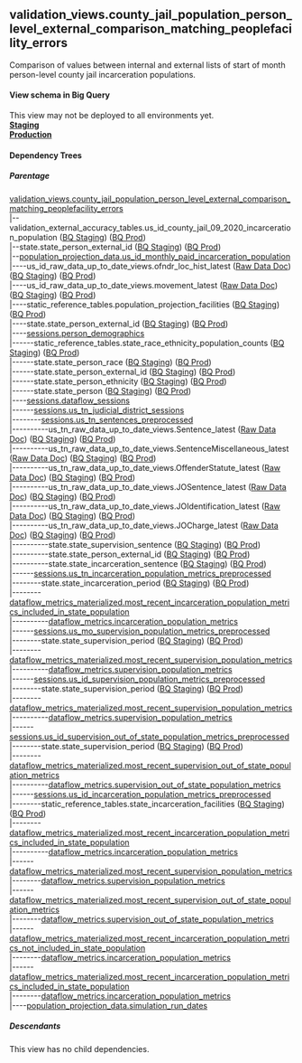 ## validation_views.county_jail_population_person_level_external_comparison_matching_peoplefacility_errors

Comparison of values between internal and external lists of start of month person-level county jail incarceration
populations.


#### View schema in Big Query
This view may not be deployed to all environments yet.<br/>
[**Staging**](https://console.cloud.google.com/bigquery?pli=1&p=recidiviz-staging&page=table&project=recidiviz-staging&d=validation_views&t=county_jail_population_person_level_external_comparison_matching_peoplefacility_errors)
<br/>
[**Production**](https://console.cloud.google.com/bigquery?pli=1&p=recidiviz-123&page=table&project=recidiviz-123&d=validation_views&t=county_jail_population_person_level_external_comparison_matching_peoplefacility_errors)
<br/>

#### Dependency Trees

##### Parentage
[validation_views.county_jail_population_person_level_external_comparison_matching_peoplefacility_errors](../validation_views/county_jail_population_person_level_external_comparison_matching_peoplefacility_errors.md) <br/>
|--validation_external_accuracy_tables.us_id_county_jail_09_2020_incarceration_population ([BQ Staging](https://console.cloud.google.com/bigquery?pli=1&p=recidiviz-staging&page=table&project=recidiviz-staging&d=validation_external_accuracy_tables&t=us_id_county_jail_09_2020_incarceration_population)) ([BQ Prod](https://console.cloud.google.com/bigquery?pli=1&p=recidiviz-123&page=table&project=recidiviz-123&d=validation_external_accuracy_tables&t=us_id_county_jail_09_2020_incarceration_population)) <br/>
|--state.state_person_external_id ([BQ Staging](https://console.cloud.google.com/bigquery?pli=1&p=recidiviz-staging&page=table&project=recidiviz-staging&d=state&t=state_person_external_id)) ([BQ Prod](https://console.cloud.google.com/bigquery?pli=1&p=recidiviz-123&page=table&project=recidiviz-123&d=state&t=state_person_external_id)) <br/>
|--[population_projection_data.us_id_monthly_paid_incarceration_population](../population_projection_data/us_id_monthly_paid_incarceration_population.md) <br/>
|----us_id_raw_data_up_to_date_views.ofndr_loc_hist_latest ([Raw Data Doc](../../../ingest/us_id/raw_data/ofndr_loc_hist.md)) ([BQ Staging](https://console.cloud.google.com/bigquery?pli=1&p=recidiviz-staging&page=table&project=recidiviz-staging&d=us_id_raw_data_up_to_date_views&t=ofndr_loc_hist_latest)) ([BQ Prod](https://console.cloud.google.com/bigquery?pli=1&p=recidiviz-123&page=table&project=recidiviz-123&d=us_id_raw_data_up_to_date_views&t=ofndr_loc_hist_latest)) <br/>
|----us_id_raw_data_up_to_date_views.movement_latest ([Raw Data Doc](../../../ingest/us_id/raw_data/movement.md)) ([BQ Staging](https://console.cloud.google.com/bigquery?pli=1&p=recidiviz-staging&page=table&project=recidiviz-staging&d=us_id_raw_data_up_to_date_views&t=movement_latest)) ([BQ Prod](https://console.cloud.google.com/bigquery?pli=1&p=recidiviz-123&page=table&project=recidiviz-123&d=us_id_raw_data_up_to_date_views&t=movement_latest)) <br/>
|----static_reference_tables.population_projection_facilities ([BQ Staging](https://console.cloud.google.com/bigquery?pli=1&p=recidiviz-staging&page=table&project=recidiviz-staging&d=static_reference_tables&t=population_projection_facilities)) ([BQ Prod](https://console.cloud.google.com/bigquery?pli=1&p=recidiviz-123&page=table&project=recidiviz-123&d=static_reference_tables&t=population_projection_facilities)) <br/>
|----state.state_person_external_id ([BQ Staging](https://console.cloud.google.com/bigquery?pli=1&p=recidiviz-staging&page=table&project=recidiviz-staging&d=state&t=state_person_external_id)) ([BQ Prod](https://console.cloud.google.com/bigquery?pli=1&p=recidiviz-123&page=table&project=recidiviz-123&d=state&t=state_person_external_id)) <br/>
|----[sessions.person_demographics](../sessions/person_demographics.md) <br/>
|------static_reference_tables.state_race_ethnicity_population_counts ([BQ Staging](https://console.cloud.google.com/bigquery?pli=1&p=recidiviz-staging&page=table&project=recidiviz-staging&d=static_reference_tables&t=state_race_ethnicity_population_counts)) ([BQ Prod](https://console.cloud.google.com/bigquery?pli=1&p=recidiviz-123&page=table&project=recidiviz-123&d=static_reference_tables&t=state_race_ethnicity_population_counts)) <br/>
|------state.state_person_race ([BQ Staging](https://console.cloud.google.com/bigquery?pli=1&p=recidiviz-staging&page=table&project=recidiviz-staging&d=state&t=state_person_race)) ([BQ Prod](https://console.cloud.google.com/bigquery?pli=1&p=recidiviz-123&page=table&project=recidiviz-123&d=state&t=state_person_race)) <br/>
|------state.state_person_external_id ([BQ Staging](https://console.cloud.google.com/bigquery?pli=1&p=recidiviz-staging&page=table&project=recidiviz-staging&d=state&t=state_person_external_id)) ([BQ Prod](https://console.cloud.google.com/bigquery?pli=1&p=recidiviz-123&page=table&project=recidiviz-123&d=state&t=state_person_external_id)) <br/>
|------state.state_person_ethnicity ([BQ Staging](https://console.cloud.google.com/bigquery?pli=1&p=recidiviz-staging&page=table&project=recidiviz-staging&d=state&t=state_person_ethnicity)) ([BQ Prod](https://console.cloud.google.com/bigquery?pli=1&p=recidiviz-123&page=table&project=recidiviz-123&d=state&t=state_person_ethnicity)) <br/>
|------state.state_person ([BQ Staging](https://console.cloud.google.com/bigquery?pli=1&p=recidiviz-staging&page=table&project=recidiviz-staging&d=state&t=state_person)) ([BQ Prod](https://console.cloud.google.com/bigquery?pli=1&p=recidiviz-123&page=table&project=recidiviz-123&d=state&t=state_person)) <br/>
|----[sessions.dataflow_sessions](../sessions/dataflow_sessions.md) <br/>
|------[sessions.us_tn_judicial_district_sessions](../sessions/us_tn_judicial_district_sessions.md) <br/>
|--------[sessions.us_tn_sentences_preprocessed](../sessions/us_tn_sentences_preprocessed.md) <br/>
|----------us_tn_raw_data_up_to_date_views.Sentence_latest ([Raw Data Doc](../../../ingest/us_tn/raw_data/Sentence.md)) ([BQ Staging](https://console.cloud.google.com/bigquery?pli=1&p=recidiviz-staging&page=table&project=recidiviz-staging&d=us_tn_raw_data_up_to_date_views&t=Sentence_latest)) ([BQ Prod](https://console.cloud.google.com/bigquery?pli=1&p=recidiviz-123&page=table&project=recidiviz-123&d=us_tn_raw_data_up_to_date_views&t=Sentence_latest)) <br/>
|----------us_tn_raw_data_up_to_date_views.SentenceMiscellaneous_latest ([Raw Data Doc](../../../ingest/us_tn/raw_data/SentenceMiscellaneous.md)) ([BQ Staging](https://console.cloud.google.com/bigquery?pli=1&p=recidiviz-staging&page=table&project=recidiviz-staging&d=us_tn_raw_data_up_to_date_views&t=SentenceMiscellaneous_latest)) ([BQ Prod](https://console.cloud.google.com/bigquery?pli=1&p=recidiviz-123&page=table&project=recidiviz-123&d=us_tn_raw_data_up_to_date_views&t=SentenceMiscellaneous_latest)) <br/>
|----------us_tn_raw_data_up_to_date_views.OffenderStatute_latest ([Raw Data Doc](../../../ingest/us_tn/raw_data/OffenderStatute.md)) ([BQ Staging](https://console.cloud.google.com/bigquery?pli=1&p=recidiviz-staging&page=table&project=recidiviz-staging&d=us_tn_raw_data_up_to_date_views&t=OffenderStatute_latest)) ([BQ Prod](https://console.cloud.google.com/bigquery?pli=1&p=recidiviz-123&page=table&project=recidiviz-123&d=us_tn_raw_data_up_to_date_views&t=OffenderStatute_latest)) <br/>
|----------us_tn_raw_data_up_to_date_views.JOSentence_latest ([Raw Data Doc](../../../ingest/us_tn/raw_data/JOSentence.md)) ([BQ Staging](https://console.cloud.google.com/bigquery?pli=1&p=recidiviz-staging&page=table&project=recidiviz-staging&d=us_tn_raw_data_up_to_date_views&t=JOSentence_latest)) ([BQ Prod](https://console.cloud.google.com/bigquery?pli=1&p=recidiviz-123&page=table&project=recidiviz-123&d=us_tn_raw_data_up_to_date_views&t=JOSentence_latest)) <br/>
|----------us_tn_raw_data_up_to_date_views.JOIdentification_latest ([Raw Data Doc](../../../ingest/us_tn/raw_data/JOIdentification.md)) ([BQ Staging](https://console.cloud.google.com/bigquery?pli=1&p=recidiviz-staging&page=table&project=recidiviz-staging&d=us_tn_raw_data_up_to_date_views&t=JOIdentification_latest)) ([BQ Prod](https://console.cloud.google.com/bigquery?pli=1&p=recidiviz-123&page=table&project=recidiviz-123&d=us_tn_raw_data_up_to_date_views&t=JOIdentification_latest)) <br/>
|----------us_tn_raw_data_up_to_date_views.JOCharge_latest ([Raw Data Doc](../../../ingest/us_tn/raw_data/JOCharge.md)) ([BQ Staging](https://console.cloud.google.com/bigquery?pli=1&p=recidiviz-staging&page=table&project=recidiviz-staging&d=us_tn_raw_data_up_to_date_views&t=JOCharge_latest)) ([BQ Prod](https://console.cloud.google.com/bigquery?pli=1&p=recidiviz-123&page=table&project=recidiviz-123&d=us_tn_raw_data_up_to_date_views&t=JOCharge_latest)) <br/>
|----------state.state_supervision_sentence ([BQ Staging](https://console.cloud.google.com/bigquery?pli=1&p=recidiviz-staging&page=table&project=recidiviz-staging&d=state&t=state_supervision_sentence)) ([BQ Prod](https://console.cloud.google.com/bigquery?pli=1&p=recidiviz-123&page=table&project=recidiviz-123&d=state&t=state_supervision_sentence)) <br/>
|----------state.state_person_external_id ([BQ Staging](https://console.cloud.google.com/bigquery?pli=1&p=recidiviz-staging&page=table&project=recidiviz-staging&d=state&t=state_person_external_id)) ([BQ Prod](https://console.cloud.google.com/bigquery?pli=1&p=recidiviz-123&page=table&project=recidiviz-123&d=state&t=state_person_external_id)) <br/>
|----------state.state_incarceration_sentence ([BQ Staging](https://console.cloud.google.com/bigquery?pli=1&p=recidiviz-staging&page=table&project=recidiviz-staging&d=state&t=state_incarceration_sentence)) ([BQ Prod](https://console.cloud.google.com/bigquery?pli=1&p=recidiviz-123&page=table&project=recidiviz-123&d=state&t=state_incarceration_sentence)) <br/>
|------[sessions.us_tn_incarceration_population_metrics_preprocessed](../sessions/us_tn_incarceration_population_metrics_preprocessed.md) <br/>
|--------state.state_incarceration_period ([BQ Staging](https://console.cloud.google.com/bigquery?pli=1&p=recidiviz-staging&page=table&project=recidiviz-staging&d=state&t=state_incarceration_period)) ([BQ Prod](https://console.cloud.google.com/bigquery?pli=1&p=recidiviz-123&page=table&project=recidiviz-123&d=state&t=state_incarceration_period)) <br/>
|--------[dataflow_metrics_materialized.most_recent_incarceration_population_metrics_included_in_state_population](../dataflow_metrics_materialized/most_recent_incarceration_population_metrics_included_in_state_population.md) <br/>
|----------[dataflow_metrics.incarceration_population_metrics](../../metrics/incarceration/incarceration_population_metrics.md) <br/>
|------[sessions.us_mo_supervision_population_metrics_preprocessed](../sessions/us_mo_supervision_population_metrics_preprocessed.md) <br/>
|--------state.state_supervision_period ([BQ Staging](https://console.cloud.google.com/bigquery?pli=1&p=recidiviz-staging&page=table&project=recidiviz-staging&d=state&t=state_supervision_period)) ([BQ Prod](https://console.cloud.google.com/bigquery?pli=1&p=recidiviz-123&page=table&project=recidiviz-123&d=state&t=state_supervision_period)) <br/>
|--------[dataflow_metrics_materialized.most_recent_supervision_population_metrics](../dataflow_metrics_materialized/most_recent_supervision_population_metrics.md) <br/>
|----------[dataflow_metrics.supervision_population_metrics](../../metrics/supervision/supervision_population_metrics.md) <br/>
|------[sessions.us_id_supervision_population_metrics_preprocessed](../sessions/us_id_supervision_population_metrics_preprocessed.md) <br/>
|--------state.state_supervision_period ([BQ Staging](https://console.cloud.google.com/bigquery?pli=1&p=recidiviz-staging&page=table&project=recidiviz-staging&d=state&t=state_supervision_period)) ([BQ Prod](https://console.cloud.google.com/bigquery?pli=1&p=recidiviz-123&page=table&project=recidiviz-123&d=state&t=state_supervision_period)) <br/>
|--------[dataflow_metrics_materialized.most_recent_supervision_population_metrics](../dataflow_metrics_materialized/most_recent_supervision_population_metrics.md) <br/>
|----------[dataflow_metrics.supervision_population_metrics](../../metrics/supervision/supervision_population_metrics.md) <br/>
|------[sessions.us_id_supervision_out_of_state_population_metrics_preprocessed](../sessions/us_id_supervision_out_of_state_population_metrics_preprocessed.md) <br/>
|--------state.state_supervision_period ([BQ Staging](https://console.cloud.google.com/bigquery?pli=1&p=recidiviz-staging&page=table&project=recidiviz-staging&d=state&t=state_supervision_period)) ([BQ Prod](https://console.cloud.google.com/bigquery?pli=1&p=recidiviz-123&page=table&project=recidiviz-123&d=state&t=state_supervision_period)) <br/>
|--------[dataflow_metrics_materialized.most_recent_supervision_out_of_state_population_metrics](../dataflow_metrics_materialized/most_recent_supervision_out_of_state_population_metrics.md) <br/>
|----------[dataflow_metrics.supervision_out_of_state_population_metrics](../../metrics/supervision/supervision_out_of_state_population_metrics.md) <br/>
|------[sessions.us_id_incarceration_population_metrics_preprocessed](../sessions/us_id_incarceration_population_metrics_preprocessed.md) <br/>
|--------static_reference_tables.state_incarceration_facilities ([BQ Staging](https://console.cloud.google.com/bigquery?pli=1&p=recidiviz-staging&page=table&project=recidiviz-staging&d=static_reference_tables&t=state_incarceration_facilities)) ([BQ Prod](https://console.cloud.google.com/bigquery?pli=1&p=recidiviz-123&page=table&project=recidiviz-123&d=static_reference_tables&t=state_incarceration_facilities)) <br/>
|--------[dataflow_metrics_materialized.most_recent_incarceration_population_metrics_included_in_state_population](../dataflow_metrics_materialized/most_recent_incarceration_population_metrics_included_in_state_population.md) <br/>
|----------[dataflow_metrics.incarceration_population_metrics](../../metrics/incarceration/incarceration_population_metrics.md) <br/>
|------[dataflow_metrics_materialized.most_recent_supervision_population_metrics](../dataflow_metrics_materialized/most_recent_supervision_population_metrics.md) <br/>
|--------[dataflow_metrics.supervision_population_metrics](../../metrics/supervision/supervision_population_metrics.md) <br/>
|------[dataflow_metrics_materialized.most_recent_supervision_out_of_state_population_metrics](../dataflow_metrics_materialized/most_recent_supervision_out_of_state_population_metrics.md) <br/>
|--------[dataflow_metrics.supervision_out_of_state_population_metrics](../../metrics/supervision/supervision_out_of_state_population_metrics.md) <br/>
|------[dataflow_metrics_materialized.most_recent_incarceration_population_metrics_not_included_in_state_population](../dataflow_metrics_materialized/most_recent_incarceration_population_metrics_not_included_in_state_population.md) <br/>
|--------[dataflow_metrics.incarceration_population_metrics](../../metrics/incarceration/incarceration_population_metrics.md) <br/>
|------[dataflow_metrics_materialized.most_recent_incarceration_population_metrics_included_in_state_population](../dataflow_metrics_materialized/most_recent_incarceration_population_metrics_included_in_state_population.md) <br/>
|--------[dataflow_metrics.incarceration_population_metrics](../../metrics/incarceration/incarceration_population_metrics.md) <br/>
|----[population_projection_data.simulation_run_dates](../population_projection_data/simulation_run_dates.md) <br/>


##### Descendants
This view has no child dependencies.
